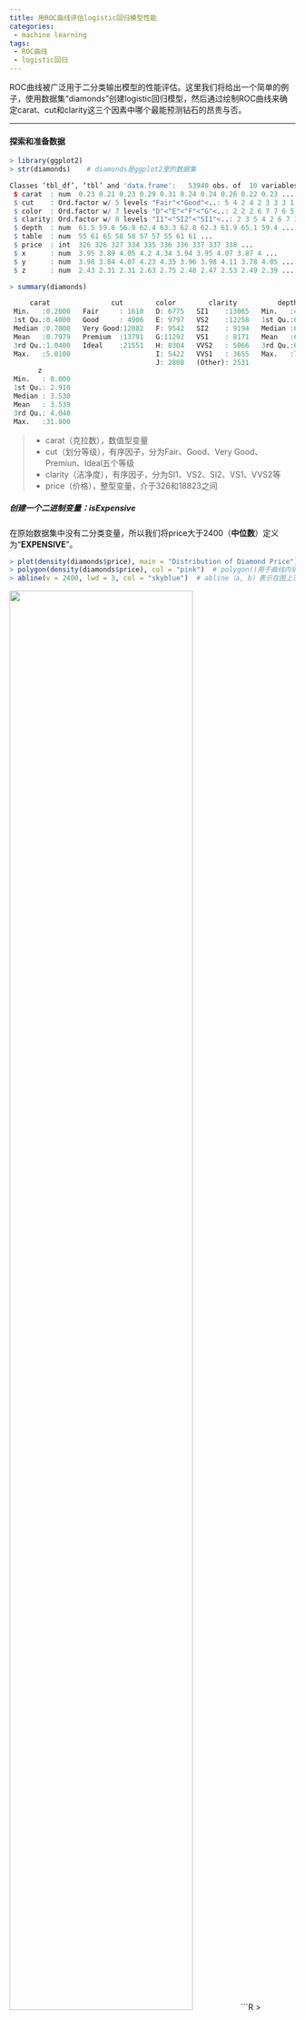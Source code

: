 ```yaml
---
title: 用ROC曲线评估logistic回归模型性能
categories:
 - machine learning
tags:
 - ROC曲线 
 - logistic回归
---
```




ROC曲线被广泛用于二分类输出模型的性能评估。这里我们将给出一个简单的例子，使用数据集“diamonds”创建logistic回归模型，然后通过绘制ROC曲线来确定carat、cut和clarity这三个因素中哪个最能预测钻石的昂贵与否。

---
#### 探索和准备数据

```R
> library(ggplot2)
> str(diamonds)    # diamonds是ggplot2里的数据集

Classes ‘tbl_df’, ‘tbl’ and 'data.frame':	53940 obs. of  10 variables:
 $ carat  : num  0.23 0.21 0.23 0.29 0.31 0.24 0.24 0.26 0.22 0.23 ...
 $ cut    : Ord.factor w/ 5 levels "Fair"<"Good"<..: 5 4 2 4 2 3 3 3 1 3 ...
 $ color  : Ord.factor w/ 7 levels "D"<"E"<"F"<"G"<..: 2 2 2 6 7 7 6 5 2 5 ...
 $ clarity: Ord.factor w/ 8 levels "I1"<"SI2"<"SI1"<..: 2 3 5 4 2 6 7 3 4 5 ...
 $ depth  : num  61.5 59.8 56.9 62.4 63.3 62.8 62.3 61.9 65.1 59.4 ...
 $ table  : num  55 61 65 58 58 57 57 55 61 61 ...
 $ price  : int  326 326 327 334 335 336 336 337 337 338 ...
 $ x      : num  3.95 3.89 4.05 4.2 4.34 3.94 3.95 4.07 3.87 4 ...
 $ y      : num  3.98 3.84 4.07 4.23 4.35 3.96 3.98 4.11 3.78 4.05 ...
 $ z      : num  2.43 2.31 2.31 2.63 2.75 2.48 2.47 2.53 2.49 2.39 ...

> summary(diamonds)

     carat               cut        color        clarity          depth           table           price             x                y         
 Min.   :0.2000   Fair     : 1610   D: 6775   SI1    :13065   Min.   :43.00   Min.   :43.00   Min.   :  326   Min.   : 0.000   Min.   : 0.000  
 1st Qu.:0.4000   Good     : 4906   E: 9797   VS2    :12258   1st Qu.:61.00   1st Qu.:56.00   1st Qu.:  950   1st Qu.: 4.710   1st Qu.: 4.720  
 Median :0.7000   Very Good:12082   F: 9542   SI2    : 9194   Median :61.80   Median :57.00   Median : 2401   Median : 5.700   Median : 5.710  
 Mean   :0.7979   Premium  :13791   G:11292   VS1    : 8171   Mean   :61.75   Mean   :57.46   Mean   : 3933   Mean   : 5.731   Mean   : 5.735  
 3rd Qu.:1.0400   Ideal    :21551   H: 8304   VVS2   : 5066   3rd Qu.:62.50   3rd Qu.:59.00   3rd Qu.: 5324   3rd Qu.: 6.540   3rd Qu.: 6.540  
 Max.   :5.0100                     I: 5422   VVS1   : 3655   Max.   :79.00   Max.   :95.00   Max.   :18823   Max.   :10.740   Max.   :58.900  
                                    J: 2808   (Other): 2531                                                                                    
       z         
 Min.   : 0.000  
 1st Qu.: 2.910  
 Median : 3.530  
 Mean   : 3.539  
 3rd Qu.: 4.040  
 Max.   :31.800  
```
> - carat（克拉数），数值型变量
> - cut（划分等级），有序因子，分为Fair、Good、Very Good、Premiun、Ideal五个等级
> - clarity（洁净度），有序因子，分为SI1、VS2、SI2、VS1、VVS2等
> - price（价格），整型变量，介于326和18823之间

##### 创建一个二进制变量：isExpensive
在原始数据集中没有二分类变量，所以我们将price大于2400（**中位数**）定义为“**EXPENSIVE**”。
```R
> plot(density(diamonds$price), main = "Distribution of Diamond Price")
> polygon(density(diamonds$price), col = "pink")  # polygon()用于曲线内填充颜色
> abline(v = 2400, lwd = 3, col = "skyblue")  # abline（a, b）表示在图上添加一条y=a+bx的直线
```
<img src="http://img.blog.csdn.net/20180204153809674?watermark/2/text/aHR0cDovL2Jsb2cuY3Nkbi5uZXQvTHV6X0RhdGFfU2NpZW50aXN0/font/5a6L5L2T/fontsize/400/fill/I0JBQkFCMA==/dissolve/70/gravity/SouthEast" width="80%" height="80%" />
```R
> diamonds$isExpensive <- diamonds$price > 2400
> summary(diamonds$isExpensive)

   Mode   FALSE    TRUE 
logical   26959   26981
```

#### 训练模型
因为样本的数目很多，所以通常情况下，我们选取其中的70%用于训练，剩余的30%用于测试。

```R
> set.seed(1)
> isTest <- runif(nrow(diamonds)) > 0.70  
# 生成和样本数量相同的[0, 1]的均匀分布随机数
> train <- diamonds[isTest == F, ]
> test <- diamonds[isTest == T, ]
```
##### 模型一：以cut作为预测因素
```R
> fit1 <- glm(isExpensive ~ cut, data = train, family = binomial())
> prob1 <- predict(fit1, newdata = test, type = "response")

# type = "link", 缺省值，给出线性函数预测值 
# type = "response", 给出概率预测值
# type = "terms"，给出各个变量的预测值

> library(ROCR)     # ROCR包提供多种评估分类执行效果的方法及可视化

载入需要的程辑包：gplots

载入程辑包：‘gplots’

The following object is masked from ‘package:stats’:

    lowess
    
> pred1 <- prediction(prob1, test$isExpensive)  # 转换prob1的格式
> performance(pred1, "auc")@y.values[[1]]
[1] 0.5806602
```
##### 模型二：以clarity作为预测因素
```R
> fit2 <- glm(isExpensive ~ clarity, data = train, family = binomial())
> prob2 <- predict(fit2, newdata = test, type = "response")
> pred2 <- prediction(prob2, test$isExpensive)
> performance(pred2, "auc")@y.values[[1]]
[1] 0.6551634
```
##### 模型三：以carat作为预测因素
```R
> fit3 <- glm(isExpensive ~ carat, data = train, family = binomial())
Warning message:
glm.fit:拟合機率算出来是数值零或一 

> prob3 <- predict(fit3, newdata = test, type = "response")
> pred3 <- prediction(prob3, test$isExpensive)
> performance(pred3, "auc")@y.values[[1]]
[1] 0.9905482
```


#### 评估模型性能
绘制ROC曲线。
```R
> plot(performance(pred1, "tpr", "fpr"), colorize = T, lwd = 3, main = "ROC Curves")
> plot(performance(pred2, "tpr", "fpr"), add = T, colorize = T, lwd = 3)
> plot(performance(pred3, "tpr", "fpr"), add = T, colorize = T, lwd = 3)
> abline(a = 0, b = 1, lty = 2, lwd = 3, col = "black")
```
<img src="http://img.blog.csdn.net/20180204172557511?watermark/2/text/aHR0cDovL2Jsb2cuY3Nkbi5uZXQvTHV6X0RhdGFfU2NpZW50aXN0/font/5a6L5L2T/fontsize/400/fill/I0JBQkFCMA==/dissolve/70/gravity/SouthEast" width="70%" height="70%" />

#### 结论
-  可以通过`fit <- glm() `创建logistic回归模型，并设置参数`family = binomial()`；
-  从ROC曲线以及AUC均可以看出，用**carat**作为预测因素的效果最佳。

#### 参考
> - http://yaojenkuo.io/diamondsROC.html#model-2-clarity-as-the-only-predictor
> - http://blog.sina.com.cn/s/blog_72f52d290102w3gv.html
> - http://www.qingpingshan.com/m/view.php?aid=361677
